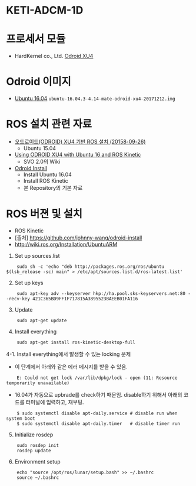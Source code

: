 # KETI-ADCM-1D


# 프로세서 모듈
- HardKernel co., Ltd. [Odroid XU4](https://www.hardkernel.com/main/products/prdt_info.php?g_code=G143452239825)


# Odroid 이미지
- [Ubuntu 16.04](https://odroid.in/ubuntu_16.04lts/) `ubuntu-16.04.3-4.14-mate-odroid-xu4-20171212.img`


# ROS 설치 관련 자료
- [오드로이드(ODROID) XU4 기반 ROS 설치 (20158-09-26)](http://daddynkidsmakers.blogspot.com/2015/09/odroid-xu4-ros.html)
  - Ubuntu 15.04
- [Using ODROID XU4 with Ubuntu 16 and ROS Kinetic](https://github.com/uzh-rpg/rpg_svo_example/issues/25)
  - SVO 2.0의 Wiki
- [Odroid Install](https://github.com/johnny-wang/odroid-install)
	- Install Ubuntu 16.04
	- Install ROS Kinetic
	- 본 Repository의 기본 자료


# ROS 버젼 및 설치
- ROS Kinetic
- [출처] https://github.com/johnny-wang/odroid-install
- http://wiki.ros.org/Installation/UbuntuARM

1. Set up sources.list
~~~
	sudo sh -c 'echo "deb http://packages.ros.org/ros/ubuntu $(lsb_release -sc) main" > /etc/apt/sources.list.d/ros-latest.list'
~~~

2. Set up keys
~~~
	sudo apt-key adv --keyserver hkp://ha.pool.sks-keyservers.net:80 --recv-key 421C365BD9FF1F717815A3895523BAEEB01FA116
~~~

3. Update
~~~
	sudo apt-get update
~~~

4. Install everything
~~~
	sudo apt-get install ros-kinetic-desktop-full
~~~

4-1. Install everything에서 발생할 수 있는 locking 문제
- 이 단계에서 아래와 같은 에러 메시지를 받을 수 있음.
~~~
	E: Could not get lock /var/lib/dpkg/lock - open (11: Resource temporarily unavailable)
~~~
- 16.04가 자동으로 upbrade를 check하기 때문임. disable하기 위해서 아래의 코드를 터미널에 입력하고, 재부팅.
~~~
	$ sudo systemctl disable apt-daily.service # disable run when system boot
	$ sudo systemctl disable apt-daily.timer   # disable timer run
~~~

5. Initialize rosdep
~~~
	sudo rosdep init
	rosdep update
~~~

6. Environment setup
~~~
	echo "source /opt/ros/lunar/setup.bash" >> ~/.bashrc
	source ~/.bashrc
~~~
